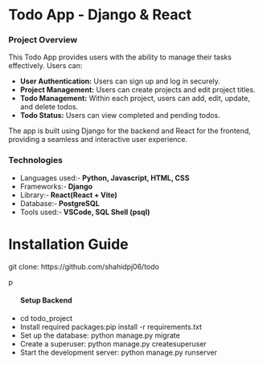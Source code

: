 <h1>Todo App - Django & React </h1>

<h3>Project Overview</h3>

  <p>This Todo App provides users with the ability to manage their tasks effectively. Users can:</p>
    <ul>
        <li><strong>User Authentication:</strong> Users can sign up and log in securely.</li>
        <li><strong>Project Management:</strong> Users can create projects and edit project titles.</li>
        <li><strong>Todo Management:</strong> Within each project, users can add, edit, update, and delete todos.</li>
        <li><strong>Todo Status:</strong> Users can view completed and pending todos.</li>
    </ul>

  <p>The app is built using Django for the backend and React for the frontend, providing a seamless and interactive user experience.</p>


  <h3>Technologies</h3>
  <ul>
        <li>Languages used:-<strong> Python, Javascript, HTML, CSS</strong></li>
        <li>Frameworks:-<strong> Django</strong></li>
        <li>Library:-<strong> React(React + Vite)</strong></li>
        <li>Database:-<strong> PostgreSQL</strong></li>
        <li>Tools used:-<strong> VSCode, SQL Shell (psql)</strong></li>
  </ul>

  <h1>Installation Guide</h1>
      <p>git clone: https://github.com/shahidpj06/todo</p>p
    <ul>
      <h4>Setup Backend</h4>
      <li>cd todo_project</li>
      <li>Install required packages:pip install -r requirements.txt</li>
      <li>Set up the database: python manage.py migrate</li>
      <li>Create a superuser: python manage.py createsuperuser</li>
      <li>Start the development server: python manage.py runserver</li>
    </ul>
  
